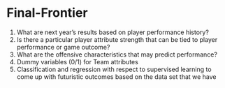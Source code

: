 # Final-Frontier

1) What are next year’s results based on player performance history? 
2) Is there a particular player attribute strength that can be tied to player performance or game outcome? 
3) What are the offensive characteristics that may predict performance? 
4) Dummy variables (0/1) for Team attributes 
5) Classification and regression with respect to supervised learning to come up with futuristic outcomes based on the data set that we have 

